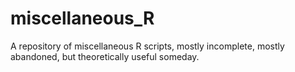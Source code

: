# miscellaneous_R

A repository of miscellaneous R scripts, mostly incomplete, mostly abandoned, but theoretically useful someday. 
